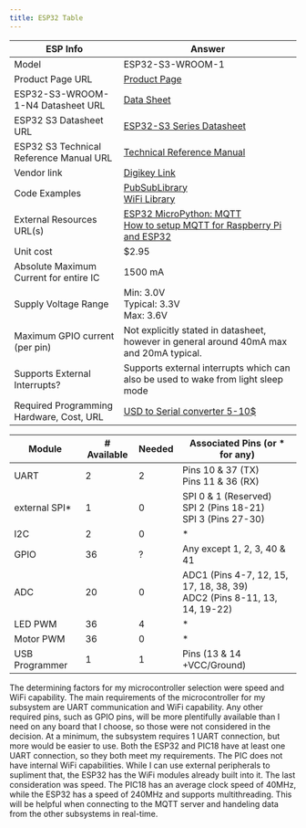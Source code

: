 ```yaml
---
title: ESP32 Table
---
```


| ESP Info                                      | Answer                                                                                                                               |
| --------------------------------------------- | ------------------------------------------------------------------------------------------------------------------------------------ |
| Model                                         | ESP32-S3-WROOM-1                                                                                                                     |
| Product Page URL                              | [Product Page](https://www.espressif.com/en/products/modules/page#ESP32-S3)                                                          |
| ESP32-S3-WROOM-1-N4 Datasheet URL             | [Data Sheet](https://www.espressif.com/sites/default/files/documentation/esp32-s3-wroom-1_wroom-1u_datasheet_en.pdf)                 |
| ESP32 S3 Datasheet URL                        | [ESP32-S3 Series Datasheet](https://www.espressif.com/sites/default/files/documentation/esp32-s3_datasheet_en.pdf)                   |
| ESP32 S3 Technical Reference Manual URL       | [Technical Reference Manual](https://www.espressif.com/sites/default/files/documentation/esp32-s3_technical_reference_manual_en.pdf) |
| Vendor link                                   | [Digikey Link](https://www.digikey.com/en/products/detail/espressif-systems/ESP32-S3-WROOM-1-N4/16162639)                            |
| Code Examples                                 | [PubSubLibrary](https://github.com/knolleary/pubsubclient) <br> [WiFi Library](https://github.com/arduino-libraries/WiFi)            |
| External Resources URL(s)                     | [ESP32 MicroPython: MQTT](https://youtu.be/ugEnE7XSR5I?si=Fv3zHxQ3zeP0jUnl) <br> [How to setup MQTT for Raspberry Pi and ESP32](https://youtu.be/ebsXSCKsHeQ?si=SOfk5tIESVuPY_7s)                                                                                                                                                                   |
| Unit cost                                     | $2.95                                                                                                                                |
| Absolute Maximum Current for entire IC        | 1500 mA                                                                                                                              |
| Supply Voltage Range                          | Min: 3.0V <br> Typical: 3.3V <br> Max: 3.6V                                                                                          |
| Maximum GPIO current <br> (per pin)           | Not explicitly stated in datasheet, however in general around 40mA max and 20mA typical.                                             |
| Supports External Interrupts?                 | Supports external interrupts which can also be used to wake from light sleep mode                                                    |
| Required Programming Hardware, Cost, URL      | [USD to Serial converter 5-10$](https://www.amazon.com/IZOKEE-CP2102-Converter-Adapter-Downloader/dp/B07D6LLX19/ref=sr_1_3?adgrpid=1330409641990384&dib=eyJ2IjoiMSJ9.qroPT-fyHbCHJ3tcPCCTQfWRI8aVGF1Xa7ZxFaJF9LZMTgBqYg3YnMxqbubd7viDdw_T94MoKF_7UtWKuCCOebeoGVe5et2rTnfrh9iC_hn_snBwX5FbfEboSq0eX1q9MR1r8YCT-GcYlrxQgXiivg2L_gIOq_3L4baNmX-jjSPmZemAlGkHT9GRgYIJJ9vUZtfyOIzaqS0kOh4-z1Vm7fHMl2-8sjURz31spK3cVGs.EzKKHT1QePqvJUjzSOqcp0mnXalQBORKEvpsg7AKnl8&dib_tag=se&hvadid=83150817082162&hvbmt=be&hvdev=c&hvlocphy=77892&hvnetw=o&hvqmt=e&hvtargid=kwd-83150962142855%3Aloc-190&hydadcr=19132_13351602&keywords=usb+to+uart+converter&mcid=c9ec1fe3b12d3f0e82d616b6cc8bb95d&qid=1738966734&sr=8-3)                                            |

| Module         | # Available | Needed |                        Associated Pins (or * for any)                        |
| -------------- | ----------- | ------ | ---------------------------------------------------------------------------- |
| UART           | 2           | 2      | Pins 10 & 37 (TX) <br> Pins 11 & 36 (RX)                                     |
| external SPI\* | 1           | 0      | SPI 0 & 1 (Reserved) <br> SPI 2 (Pins 18-21) <br> SPI 3 (Pins 27-30)         |
| I2C            | 2           | 0      | *                                                                            |
| GPIO           | 36          | ?      | Any except 1, 2, 3, 40 & 41                                                  |
| ADC            | 20          | 0      | ADC1 (Pins 4-7, 12, 15, 17, 18, 38, 39) <br> ADC2 (Pins 8-11, 13, 14, 19-22) |
| LED PWM        | 36          | 4      | *                                                                            |
| Motor PWM      | 36          | 0      | *                                                                            |
| USB Programmer | 1           | 1      | Pins (13 & 14 +VCC/Ground)                                                   |





The determining factors for my microcontroller selection were speed and WiFi capability. The main requirements of the microcontroller for my subsystem are UART communication and WiFi capability. Any other required pins, such as GPIO pins, will be more plentifully available than I need on any board that I choose, so those were not considered in the decision. At a minimum, the subsystem requires 1 UART connection, but more would be easier to use. Both the ESP32 and PIC18 have at least one UART connection, so they both meet my requirements. The PIC does not have internal WiFi capabilities. While I can use external peripherals to supliment that, the ESP32 has the WiFi modules already built into it. The last consideration was speed. The PIC18 has an average clock speed of 40MHz, while the ESP32 has a speed of 240MHz and supports multithreading. This will be helpful when connecting to the MQTT server and handeling data from the other subsystems in real-time.
